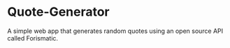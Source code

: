 # Quote-Generator

A simple web app that generates random quotes using an open source API called Forismatic.
